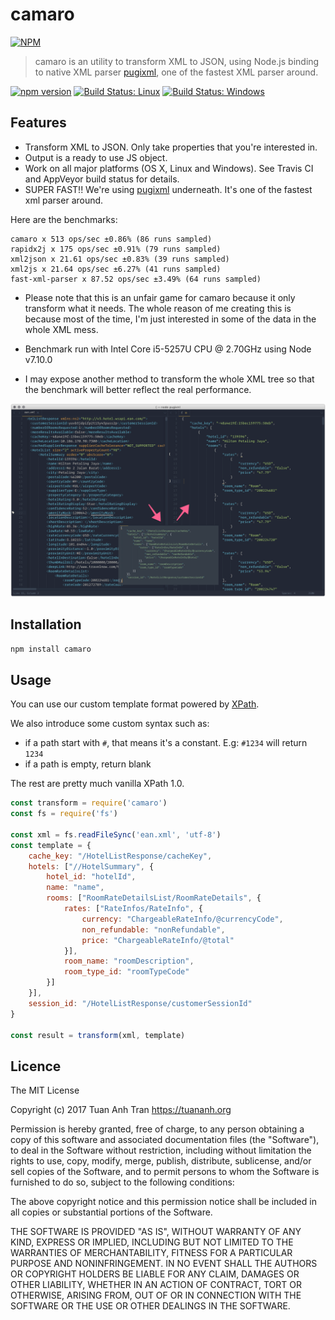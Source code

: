 # camaro

[![NPM](https://nodei.co/npm/camaro.png)](https://npmjs.org/package/camaro)

> camaro is an utility to transform XML to JSON, using Node.js binding to native XML parser [pugixml](http://pugixml.org/), one of the fastest XML parser around.

[![npm version](https://badge.fury.io/js/camaro.svg)](https://badge.fury.io/js/camaro)
[![Build Status: Linux](https://travis-ci.org/tuananh/camaro.svg?branch=master)](https://travis-ci.org/tuananh/camaro)
[![Build Status: Windows](https://ci.appveyor.com/api/projects/status/2jqxopf614tvwl7o/branch/master?svg=true)](https://ci.appveyor.com/project/tuananh/camaro)

## Features

* Transform XML to JSON. Only take properties that you're interested in.
* Output is a ready to use JS object.
* Work on all major platforms (OS X, Linux and Windows). See Travis CI and AppVeyor build status for details.
* SUPER FAST!! We're using [pugixml](http://pugixml.org/) underneath. It's one of the fastest xml parser around.

Here are the benchmarks:

```
camaro x 513 ops/sec ±0.86% (86 runs sampled)
rapidx2j x 175 ops/sec ±0.91% (79 runs sampled)
xml2json x 21.61 ops/sec ±0.83% (39 runs sampled)
xml2js x 21.64 ops/sec ±6.27% (41 runs sampled)
fast-xml-parser x 87.52 ops/sec ±3.49% (64 runs sampled)
``` 

* Please note that this is an unfair game for camaro because it only transform what it needs.
The whole reason of me creating this is because most of the time, I'm just interested in some of the data in the whole XML mess.

* Benchmark run with Intel Core i5-5257U CPU @ 2.70GHz using Node v7.10.0

* I may expose another method to transform the whole XML tree so that the benchmark will better reflect the real performance.

![intro](intro.png)

## Installation

```sh
npm install camaro
```

## Usage

You can use our custom template format powered by [XPath](https://developer.mozilla.org/en-US/docs/Web/XPath).

We also introduce some custom syntax such as:

* if a path start with `#`, that means it's a constant. E.g: `#1234` will return `1234`
* if a path is empty, return blank

The rest are pretty much vanilla XPath 1.0.


```js
const transform = require('camaro')
const fs = require('fs')

const xml = fs.readFileSync('ean.xml', 'utf-8')
const template = {
    cache_key: "/HotelListResponse/cacheKey",
    hotels: ["//HotelSummary", {
        hotel_id: "hotelId",
        name: "name",
        rooms: ["RoomRateDetailsList/RoomRateDetails", {
            rates: ["RateInfos/RateInfo", {
                currency: "ChargeableRateInfo/@currencyCode",
                non_refundable: "nonRefundable",
                price: "ChargeableRateInfo/@total"
            }],
            room_name: "roomDescription",
            room_type_id: "roomTypeCode"
        }]
    }],
    session_id: "/HotelListResponse/customerSessionId"
}

const result = transform(xml, template)
```

## Licence

The MIT License

Copyright (c) 2017 Tuan Anh Tran https://tuananh.org

Permission is hereby granted, free of charge, to any person obtaining a copy
of this software and associated documentation files (the "Software"), to deal
in the Software without restriction, including without limitation the rights
to use, copy, modify, merge, publish, distribute, sublicense, and/or sell
copies of the Software, and to permit persons to whom the Software is
furnished to do so, subject to the following conditions:

The above copyright notice and this permission notice shall be included in
all copies or substantial portions of the Software.

THE SOFTWARE IS PROVIDED "AS IS", WITHOUT WARRANTY OF ANY KIND, EXPRESS OR
IMPLIED, INCLUDING BUT NOT LIMITED TO THE WARRANTIES OF MERCHANTABILITY,
FITNESS FOR A PARTICULAR PURPOSE AND NONINFRINGEMENT. IN NO EVENT SHALL THE
AUTHORS OR COPYRIGHT HOLDERS BE LIABLE FOR ANY CLAIM, DAMAGES OR OTHER
LIABILITY, WHETHER IN AN ACTION OF CONTRACT, TORT OR OTHERWISE, ARISING FROM,
OUT OF OR IN CONNECTION WITH THE SOFTWARE OR THE USE OR OTHER DEALINGS IN
THE SOFTWARE.